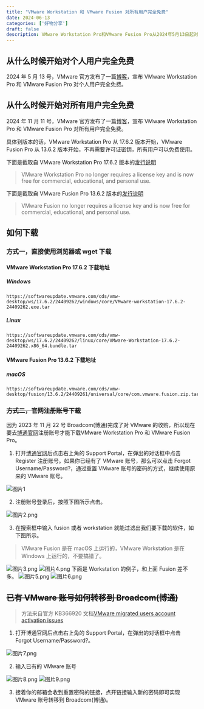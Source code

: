 ```yaml
---
title: "VMware Workstation 和 VMware Fusion 对所有用户完全免费"
date: 2024-06-13
categories: ['好物分享']
draft: false
description: VMware Workstation Pro和VMware Fusion Pro从2024年5月13日起对个人用户免费，2024年11月11日起对所有用户免费，包括商业、教育和个人用途。从Workstation Pro 17.6.2和Fusion Pro 13.6.2版本开始，用户无需许可证密钥即可免费使用。用户可通过浏览器或wget直接下载，或通过博通官网注册账号获取。由于博通收购了VMware，现有VMware账号需通过密码重置迁移至博通账号。
---
```



## 从什么时候开始对个人用户完全免费
2024 年 5 月 13 号，VMware 官方发布了一篇[博客](https://blogs.vmware.com/teamfusion/2024/05/fusion-pro-now-available-free-for-personal-use.html)，宣布 VMware Workstation Pro 和 VMware Fusion Pro 对个人用户完全免费。
## 从什么时候开始对所有用户完全免费
2024 年 11 月 11 号，VMware 官方发布了一篇[博客](https://blogs.vmware.com/cloud-foundation/2024/11/11/vmware-fusion-and-workstation-are-now-free-for-all-users/)，宣布 VMware Workstation Pro 和 VMware Fusion Pro 对所有用户完全免费。

具体到版本的话，VMware Workstation Pro 从 17.6.2 版本开始，VMware Fusion Pro 从 13.6.2 版本开始，不再需要许可证密钥，所有用户可以免费使用。

下面是截取自 VMware Workstation Pro 17.6.2 版本的[发行说明](https://techdocs.broadcom.com/us/en/vmware-cis/desktop-hypervisors/workstation-pro/17-0/release-notes/vmware-workstation-1762-pro-release-notes.html)
> VMware Workstation Pro no longer requires a license key and is now free for commercial, educational, and personal use.

下面是截取自 VMware Fusion Pro 13.6.2 版本的[发行说明](https://techdocs.broadcom.com/us/en/vmware-cis/desktop-hypervisors/fusion-pro/13-0/release-notes/vmware-fusion-1362-release-notes.html)
> VMware Fusion no longer requires a license key and is now free for commercial, educational, and personal use.
## 如何下载
### 方式一，直接使用浏览器或 wget 下载
#### VMware Workstation Pro 17.6.2 下载地址
##### Windows
```text
https://softwareupdate.vmware.com/cds/vmw-desktop/ws/17.6.2/24409262/windows/core/VMware-workstation-17.6.2-24409262.exe.tar
```
##### Linux
```text
https://softwareupdate.vmware.com/cds/vmw-desktop/ws/17.6.2/24409262/linux/core/VMware-Workstation-17.6.2-24409262.x86_64.bundle.tar
```
#### VMware Fusion Pro 13.6.2 下载地址
##### macOS
```text
https://softwareupdate.vmware.com/cds/vmw-desktop/fusion/13.6.2/24409261/universal/core/com.vmware.fusion.zip.tar
```

### ~~方式二，官网注册账号下载~~
因为 2023 年 11 月 22 号 Broadcom(博通)完成了对 VMware 的收购，所以现在要去[博通官网](https://www.broadcom.cn/)注册账号才能下载VMware Workstation Pro 和 VMware Fusion Pro。

1. 打开[博通官网](https://www.broadcom.cn/)后点击右上角的 Support Portal，在弹出的对话框中点击 Register 注册账号。如果你已经有了 VMware 账号，那么可以点击 Forgot Username/Password?，通过重置 VMware 账号的密码的方式，继续使用原来的 VMware 账号。

![图片1](/images/free_vmware/1.png)

2. 注册账号登录后，按照下图所示点击。

![图片2.png](/images/free_vmware/2.png)

3. 在搜索框中输入 fusion 或者 workstation 就能过滤出我们要下载的软件，如下图所示。
> VMware Fusion 是在 macOS 上运行的，VMware Workstation 是在 Windows 上运行的，不要搞错了。

![图片3.png](/images/free_vmware/3.png)
![图片4.png](/images/free_vmware/4.png)
下面是 Workstation 的例子，和上面 Fusion 差不多。
![图片5.png](/images/free_vmware/5.png)
![图片6.png](/images/free_vmware/6.png)
## ~~已有 VMware 账号如何转移到 Broadcom(博通)~~
> 方法来自官方 KB366920 文档[VMware migrated users account activation issues](https://knowledge.broadcom.com/external/article?articleId=366920)

1. 打开博通官网后点击右上角的 Support Portal，在弹出的对话框中点击 Forgot Username/Password?。

![图片7.png](/images/free_vmware/7.png)

2. 输入已有的 VMware 账号

![图片8.png](/images/free_vmware/8.png)
![图片9.png](/images/free_vmware/9.png)

3. 接着你的邮箱会收到重置密码的链接，点开链接输入新的密码即可实现 VMware 账号转移到 Broadcom(博通)。

